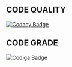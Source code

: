 ## CODE QUALITY

[![Codacy Badge](https://app.codacy.com/project/badge/Grade/f6c26bfd0914498ebefb367ee58a0813)](https://www.codacy.com/gh/Tamilmaran85/M1_Game_Tic_Tac_Toe/dashboard?utm_source=github.com&amp;utm_medium=referral&amp;utm_content=Tamilmaran85/M1_Game_Tic_Tac_Toe&amp;utm_campaign=Badge_Grade)

## CODE GRADE

![Codiga Badge](https://api.codiga.io/project/29951/score/svg)
